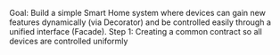 Goal: Build a simple Smart Home system where devices can gain new features dynamically (via Decorator) 
and be controlled easily through a unified interface (Facade).
Step 1: Creating a common contract so all devices are controlled uniformly